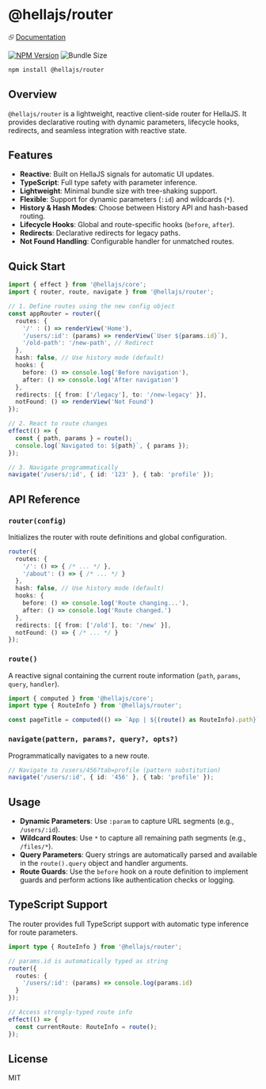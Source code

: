 # @hellajs/router

⮺ [Documentation](https://hellajs.com/packages/router)

[![NPM Version](https://img.shields.io/npm/v/@hellajs/router)](https://www.npmjs.com/package/@hellajs/router)
![Bundle Size](https://edge.bundlejs.com/badge?q=@hellajs/router@0.14.5&treeshake=[*])

```bash
npm install @hellajs/router
```

## Overview

`@hellajs/router` is a lightweight, reactive client-side router for HellaJS. It provides declarative routing with dynamic parameters, lifecycle hooks, redirects, and seamless integration with reactive state.

## Features

- **Reactive**: Built on HellaJS signals for automatic UI updates.
- **TypeScript**: Full type safety with parameter inference.
- **Lightweight**: Minimal bundle size with tree-shaking support.
- **Flexible**: Support for dynamic parameters (`:id`) and wildcards (`*`).
- **History & Hash Modes**: Choose between History API and hash-based routing.
- **Lifecycle Hooks**: Global and route-specific hooks (`before`, `after`).
- **Redirects**: Declarative redirects for legacy paths.
- **Not Found Handling**: Configurable handler for unmatched routes.

## Quick Start

```typescript
import { effect } from '@hellajs/core';
import { router, route, navigate } from '@hellajs/router';

// 1. Define routes using the new config object
const appRouter = router({
  routes: {
    '/' : () => renderView('Home'),
    '/users/:id': (params) => renderView(`User ${params.id}`),
    '/old-path': '/new-path', // Redirect
  },
  hash: false, // Use history mode (default)
  hooks: {
    before: () => console.log('Before navigation'),
    after: () => console.log('After navigation')
  },
  redirects: [{ from: ['/legacy'], to: '/new-legacy' }],
  notFound: () => renderView('Not Found')
});

// 2. React to route changes
effect(() => {
  const { path, params } = route();
  console.log(`Navigated to: ${path}`, { params });
});

// 3. Navigate programmatically
navigate('/users/:id', { id: '123' }, { tab: 'profile' });
```

## API Reference

### `router(config)`
Initializes the router with route definitions and global configuration.

```typescript
router({
  routes: {
    '/': () => { /* ... */ },
    '/about': () => { /* ... */ }
  },
  hash: false, // Use history mode (default)
  hooks: {
    before: () => console.log('Route changing...'),
    after: () => console.log('Route changed.')
  },
  redirects: [{ from: ['/old'], to: '/new' }],
  notFound: () => { /* ... */ }
});
```

### `route()`
A reactive signal containing the current route information (`path`, `params`, `query`, `handler`).

```typescript
import { computed } from '@hellajs/core';
import type { RouteInfo } from '@hellajs/router';

const pageTitle = computed(() => `App | ${(route() as RouteInfo).path}`);
```

### `navigate(pattern, params?, query?, opts?)`
Programmatically navigates to a new route.

```typescript
// Navigate to /users/456?tab=profile (pattern substitution)
navigate('/users/:id', { id: '456' }, { tab: 'profile' });
```

## Usage

- **Dynamic Parameters**: Use `:param` to capture URL segments (e.g., `/users/:id`).
- **Wildcard Routes**: Use `*` to capture all remaining path segments (e.g., `/files/*`).
- **Query Parameters**: Query strings are automatically parsed and available in the `route().query` object and handler arguments.
- **Route Guards**: Use the `before` hook on a route definition to implement guards and perform actions like authentication checks or logging.

## TypeScript Support

The router provides full TypeScript support with automatic type inference for route parameters.

```typescript
import type { RouteInfo } from '@hellajs/router';

// params.id is automatically typed as string
router({
  routes: {
    '/users/:id': (params) => console.log(params.id)
  }
});

// Access strongly-typed route info
effect(() => {
  const currentRoute: RouteInfo = route();
});
```

## License

MIT